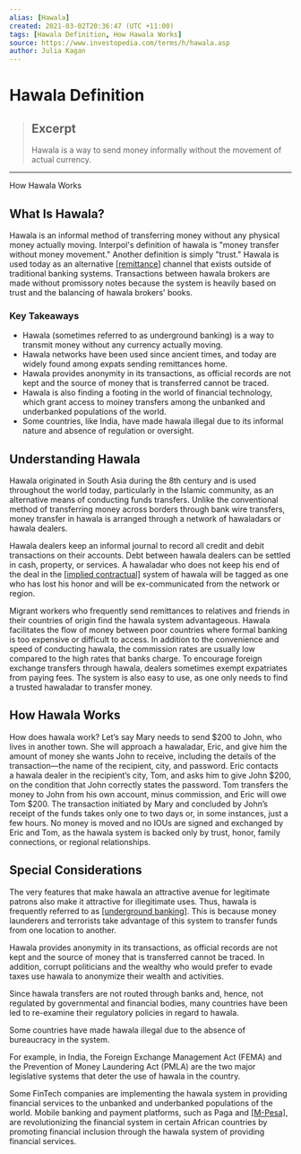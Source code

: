 ```yaml
---
alias: [Hawala]
created: 2021-03-02T20:36:47 (UTC +11:00)
tags: [Hawala Definition, How Hawala Works]
source: https://www.investopedia.com/terms/h/hawala.asp
author: Julia Kagan
---
```


# Hawala Definition

> ## Excerpt
> Hawala is a way to send money informally without the movement of actual currency.

---

How Hawala Works
## What Is Hawala?

Hawala is an informal method of transferring money without any physical money actually moving. Interpol's definition of hawala is "money transfer without money movement." Another definition is simply "trust." Hawala is used today as an alternative [[remittance]](https://www.investopedia.com/terms/r/remittance.asp) channel that exists outside of traditional banking systems. Transactions between hawala brokers are made without promissory notes because the system is heavily based on trust and the balancing of hawala brokers' books.

### Key Takeaways

-   Hawala (sometimes referred to as underground banking) is a way to transmit money without any currency actually moving.
-   Hawala networks have been used since ancient times, and today are widely found among expats sending remittances home.
-   Hawala provides anonymity in its transactions, as official records are not kept and the source of money that is transferred cannot be traced.
-   Hawala is also finding a footing in the world of financial technology, which grant access to moiney transfers among the unbanked and underbanked populations of the world.
-   Some countries, like India, have made hawala illegal due to its informal nature and absence of regulation or oversight.

## Understanding Hawala

Hawala originated in South Asia during the 8th century and is used throughout the world today, particularly in the Islamic community, as an alternative means of conducting funds transfers. Unlike the conventional method of transferring money across borders through bank wire transfers, money transfer in hawala is arranged through a network of hawaladars or hawala dealers.

Hawala dealers keep an informal journal to record all credit and debit transactions on their accounts. Debt between hawala dealers can be settled in cash, property, or services. A hawaladar who does not keep his end of the deal in the [[implied contractual]](https://www.investopedia.com/terms/i/implied_contract.asp) system of hawala will be tagged as one who has lost his honor and will be ex-communicated from the network or region.

Migrant workers who frequently send remittances to relatives and friends in their countries of origin find the hawala system advantageous. Hawala facilitates the flow of money between poor countries where formal banking is too expensive or difficult to access. In addition to the convenience and speed of conducting hawala, the commission rates are usually low compared to the high rates that banks charge. To encourage foreign exchange transfers through hawala, dealers sometimes exempt expatriates from paying fees. The system is also easy to use, as one only needs to find a trusted hawaladar to transfer money.

## How Hawala Works

How does hawala work? Let’s say Mary needs to send $200 to John, who lives in another town. She will approach a hawaladar, Eric, and give him the amount of money she wants John to receive, including the details of the transaction—the name of the recipient, city, and password. Eric contacts a hawala dealer in the recipient’s city, Tom, and asks him to give John $200, on the condition that John correctly states the password. Tom transfers the money to John from his own account, minus commission, and Eric will owe Tom $200. The transaction initiated by Mary and concluded by John’s receipt of the funds takes only one to two days or, in some instances, just a few hours. No money is moved and no IOUs are signed and exchanged by Eric and Tom, as the hawala system is backed only by trust, honor, family connections, or regional relationships.

## Special Considerations

The very features that make hawala an attractive avenue for legitimate patrons also make it attractive for illegitimate uses. Thus, hawala is frequently referred to as [[underground banking]](https://www.investopedia.com/terms/s/shadow-banking-system.asp). This is because money launderers and terrorists take advantage of this system to transfer funds from one location to another.

Hawala provides anonymity in its transactions, as official records are not kept and the source of money that is transferred cannot be traced. In addition, corrupt politicians and the wealthy who would prefer to evade taxes use hawala to anonymize their wealth and activities.

Since hawala transfers are not routed through banks and, hence, not regulated by governmental and financial bodies, many countries have been led to re-examine their regulatory policies in regard to hawala.

Some countries have made hawala illegal due to the absence of bureaucracy in the system.

For example, in India, the Foreign Exchange Management Act (FEMA) and the Prevention of Money Laundering Act (PMLA) are the two major legislative systems that deter the use of hawala in the country.

Some FinTech companies are implementing the hawala system in providing financial services to the unbanked and underbanked populations of the world. Mobile banking and payment platforms, such as Paga and [[M-Pesa]](https://www.investopedia.com/terms/m/mpesa.asp), are revolutionizing the financial system in certain African countries by promoting financial inclusion through the hawala system of providing financial services.
